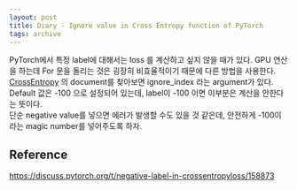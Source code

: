 ```yaml
---
layout: post
title: Diary - Ignore value in Cross Entropy function of PyTorch
tags: archive
---
```


PyTorch에서 특정 label에 대해서는 loss 를 계산하고 싶지 않을 때가 있다. GPU 연산을 하는데 For 문을 돌리는 것은 굉장히 비효율적이기 때문에 다른 방법을 사용한다.  
[CrossEntropy](https://pytorch.org/docs/1.12/generated/torch.nn.CrossEntropyLoss.html) 의 document를 찾아보면 ignore_index 라는 argument가 있다. Default 값은 -100 으로 설정되어 있는데, label이 -100 이면 이부분은 계산을 안한다는 뜻이다.  
단순 negative value를 넣으면 에러가 발생할 수도 있을 것 같은데, 안전하게 -100이라는 magic number를 넣어주도록 하자.

## Reference

https://discuss.pytorch.org/t/negative-label-in-crossentropyloss/158873
